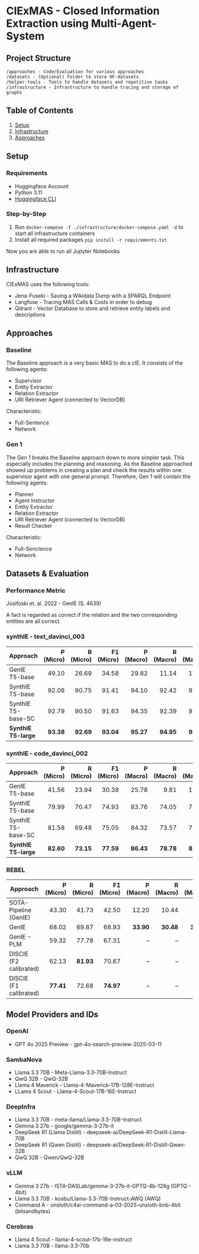 # CIExMAS - Closed Information Extraction using Multi-Agent-System
## Project Structure
```
/approaches - Code/Evaluation for various approaches
/datasets - (Optional) Folder to store HF-datasets
/helper-tools - Tools to handle datasets and repetitive tasks
/infrastructure - Infrastructure to handle tracing and storage of graphs
```

## Table of Contents
1. [Setup](#setup)
2. [Infrastructure](#infrastructure)
3. [Approaches](#approaches)

## Setup

### Requirements
- Huggingface Account
- Python 3.11
- [Huggingface CLI](https://huggingface.co/docs/huggingface_hub/guides/cli)

### Step-by-Step
1. Run `docker-compose -f ./infrastructure/docker-compose.yaml -d` to start all infrastructure containers
2. Install all required packages `pip install -r requirements.txt`

Now you are able to run all Jupyter Notebooks

## Infrastructure
CIExMAS uses the following tools:
- Jena-Fuseki - Saving a Wikidata Dump with a SPARQL Endpoint
- Langfuse - Tracing MAS Calls & Costs in order to debug
- Qdrant - Vector Database to store and retrieve entity labels and descriptions

## Approaches
### Baseline
The Baseline approach is a very basic MAS to do a cIE. It consists of the following agents:
- Supervisor
- Entity Extractor
- Relation Extractor
- URI Retriever Agent (connected to VectorDB)

Characteristic:
- Full-Sentence
- Network

### Gen 1
The Gen 1 breaks the Baseline approach down to more simpler task. This especially includes the planning and reasoning. As the Baseline approached showed up problems in creating a plan and check the results within one supervisor agent with one general prompt. Therefore, Gen 1 will contain the following agents:
- Planner
- Agent Instructor
- Entity Extractor
- Relation Extractor
- URI Retriever Agent (connected to VectorDB)
- Result Checker

Characteristic:
- Full-Senctence
- Network

## Datasets & Evaluation
### Performance Metric
Josifoski et. al. 2022 - GenIE (S. 4639)

A fact is regarded as correct if the relation and the two corresponding entities are all correct.

### synthIE - text_davinci_003
| Approach             | P (Micro) | R (Micro) | F1 (Micro) | P (Macro) | R (Macro) | F1 (Macro) |
|----------------------|----------:|----------:|-----------:|----------:|----------:|-----------:|
| GenIE T5-base        |     49.10 |     26.69 |      34.58 |     29.82 |     11.14 |      13.94 |
| SynthIE T5-base      |     92.08 |     90.75 |      91.41 |     94.10 |     92.42 |      93.05 |
| SynthIE T5-base-SC   |     92.79 |     90.50 |      91.63 |     94.35 |     92.39 |      93.15 |
| **SynthIE T5-large** | **93.38** | **92.69** |  **93.04** | **95.27** | **94.95** |  **94.99** |


### synthIE - code_davinci_002
| Approach             | P (Micro) | R (Micro) | F1 (Micro) | P (Macro) | R (Macro) | F1 (Macro) |
|----------------------|----------:|----------:|-----------:|----------:|----------:|-----------:|
| GenIE T5-base        |     41.56 |     23.94 |      30.38 |     25.78 |      9.81 |      12.12 |
| SynthIE T5-base      |     79.99 |     70.47 |      74.93 |     83.76 |     74.05 |      77.91 |
| SynthIE T5-base-SC   |     81.58 |     69.48 |      75.05 |     84.32 |     73.57 |      77.88 |
| **SynthIE T5-large** | **82.60** | **73.15** |  **77.59** | **86.43** | **78.78** |  **81.95** |

### REBEL
| Approach               | P (Micro) | R (Micro) | F1 (Micro) | P (Macro) | R (Macro) | F1 (Macro) |
|------------------------|----------:|----------:|-----------:|----------:|----------:|-----------:|
| SOTA-Pipeline (GenIE)  |     43.30 |     41.73 |      42.50 |     12.20 |     10.44 |       9.48 |
| GenIE                  |     68.02 |     69.87 |      68.93 | **33.90** | **30.48** |  **30.46** |
| GenIE - PLM            |     59.32 |     77.78 |      67.31 |         – |         – |          – |
| DISCIE (F2 calibrated) |     62.13 | **81.93** |      70.67 |         – |         – |          – |
| DISCIE (F1 calibrated) | **77.41** |     72.68 |  **74.97** |         – |         – |          – |


## Model Providers and IDs
### OpenAI
- GPT 4o 2025 Preview - gpt-4o-search-preview-2025-03-11

### SambaNova
- Llama 3.3 70B - Meta-Llama-3.3-70B-Instruct
- QwQ 32B - QwQ-32B
- Llama 4 Maverick - Llama-4-Maverick-17B-128E-Instruct
- LLama 4 Scout - Llama-4-Scout-17B-16E-Instruct

### DeepInfra
- Llama 3.3 70B - meta-llama/Llama-3.3-70B-Instruct
- Gemma 3 27b - google/gemma-3-27b-it
- DeepSeek R1 (Llama Distill) - deepseek-ai/DeepSeek-R1-Distill-Llama-70B
- DeepSeek R1 (Qwen Distill) - deepseek-ai/DeepSeek-R1-Distill-Qwen-32B
- QwQ 32B - Qwen/QwQ-32B

### vLLM
- Gemma 3 27b - ISTA-DASLab/gemma-3-27b-it-GPTQ-4b-128g (GPTQ - 4bit)
- Llama 3.3 70B - kosbu/Llama-3.3-70B-Instruct-AWQ (AWQ)
- Command A - unsloth/c4ai-command-a-03-2025-unsloth-bnb-4bit (bitsandbytes)

### Cerebras
- Llama 4 Scout - llama-4-scout-17b-16e-instruct
- Llama 3.3 70B - llama-3.3-70b